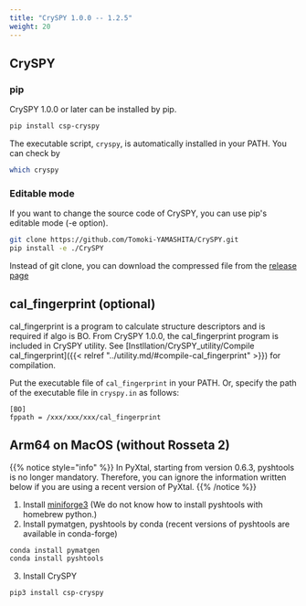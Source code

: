 ```yaml
---
title: "CrySPY 1.0.0 -- 1.2.5"
weight: 20
---
```


## CrySPY
### pip
CrySPY 1.0.0 or later can be installed by pip.

``` bash
pip install csp-cryspy
```

The executable script, `cryspy`, is automatically installed in your PATH. You can check by

``` bash
which cryspy
```

### Editable mode
If you want to change the source code of CrySPY, you can use pip's editable mode (-e option).

``` bash
git clone https://github.com/Tomoki-YAMASHITA/CrySPY.git
pip install -e ./CrySPY
```

Instead of git clone, you can download the compressed file from the [release page](https://github.com/Tomoki-YAMASHITA/CrySPY/releases)<i class="fas fa-external-link-alt"></i>

## cal_fingerprint (optional)
cal_fingerprint is a program to calculate structure descriptors and is required if algo is BO.
From CrySPY 1.0.0, the cal_fingerprint program is included in CrySPY utility.
See [Instllation/CrySPY_utility/Compile cal_fingerprint]({{< relref "../utility.md/#compile-cal_fingerprint" >}}) for compilation.

Put the executable file of `cal_fingerprint` in your PATH. Or, specify the path of the executable file in `cryspy.in` as follows:
```
[BO]
fppath = /xxx/xxx/xxx/cal_fingerprint
```

## Arm64 on MacOS (without Rosseta 2)

{{% notice style="info" %}}
In PyXtal, starting from version 0.6.3, pyshtools is no longer mandatory. Therefore, you can ignore the information written below if you are using a recent version of PyXtal.
{{% /notice %}}

1. Install [miniforge3](https://github.com/conda-forge/miniforge)<i class="fas fa-external-link-alt"></i> (We do not know how to install pyshtools with homebrew python.)
2. Install pymatgen, pyshtools by conda (recent versions of pyshtools are available in conda-forge)
``` bash
conda install pymatgen
conda install pyshtools
```
3. Install CrySPY
``` bash
pip3 install csp-cryspy
```